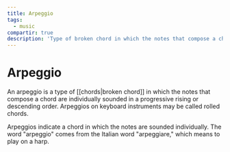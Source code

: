 ```yaml
---
title: Arpeggio
tags:
  - music
compartir: true
description: 'Type of broken chord in which the notes that compose a chord are individually sounded in a progressive rising or descending order.'
---
```


# Arpeggio

An arpeggio is a type of [[chords|broken chord]] in which the notes that compose a chord are individually sounded in a progressive rising or descending order. Arpeggios on keyboard instruments may be called rolled chords.

Arpeggios indicate a chord in which the notes are sounded individually. The word "arpeggio" comes from the Italian word "arpeggiare," which means to play on a harp.
